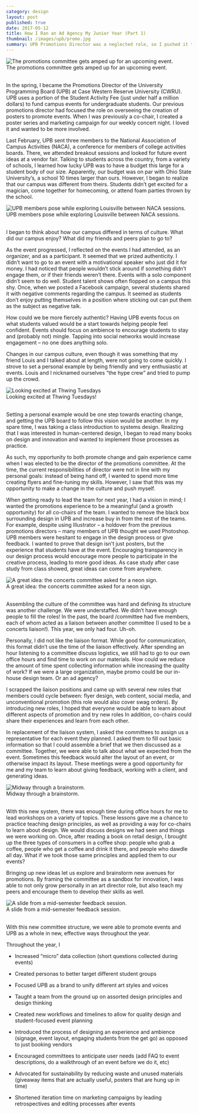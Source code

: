 ```yaml
---
category: design
layout: post
published: true
date: 2017-05-12
title: How I Ran an Ad Agency My Junior Year (Part 1)
thumbnail: /images/upb/promo.jpg
summary: UPB Promotions Director was a neglected role, so I pushed it to the extreme.
---
```


<div class = "post-image">
<img alt ="The promotions committee gets amped up for an upcoming event." src= "/images/upb/promo.jpg"/> <br/>
The promotions committee gets amped up for an upcoming event.
</div>
<br/>

In the spring, I became the Promotions Director of the University Programming Board (UPB) at Case Western Reserve University (CWRU). UPB uses a portion of the Student Activity Fee (just under half a million dollars) to fund campus events for undergraduate students. Our previous promotions director had focused the role on overseeing the creation of posters to promote events. When I was previously a co-chair, I created a poster series and marketing campaign for our weekly concert night. I loved it and wanted to be more involved.

Last February, UPB sent three members to the National Association of Campus Activities (NACA), a conference for members of college activities boards. There, we attended breakout sessions and looked for future event ideas at a vendor fair. Talking to students across the country, from a variety of schools, I learned how lucky UPB was to have a budget this large for a student body of our size. Apparently, our budget was on par with Ohio State University’s, a school 10 times larger than ours. However, I began to realize that our campus was different from theirs. Students didn’t get excited for a magician, come together for homecoming, or attend foam parties thrown by the school.

<div class = "post-image">
<img alt ="UPB members pose while exploring Louisville between NACA sessions." src= "/images/upb/naca.jpg"/> <br/>
UPB members pose while exploring Louisville between NACA sessions.
</div>
<br/>

I began to think about how our campus differed in terms of culture. What did our campus enjoy? What did my friends and peers plan to go to?

As the event progressed, I reflected on the events I had attended, as an organizer, and as a participant.
It seemed that we prized authenticity. I didn’t want to go to an event with a motivational speaker who just did it for money. I had noticed that people wouldn’t stick around if something didn’t engage them, or if their friends weren’t there. Events with a solo component didn’t seem to do well. Student talent shows often flopped on a campus this shy. Once, when we posted a Facebook campaign, several students shared it with negative comments regarding the campus. It seemed as students don’t enjoy putting themselves in a position where sticking out can put them as the subject as negative talk.  

How could we be more fiercely authentic? Having UPB events focus on what students valued would be a start towards helping people feel confident. Events should focus on ambience to encourage students to stay and (probably not) mingle. Tapping into social networks would increase engagement – no one does anything solo. 

Changes in our campus culture, even though it was something that my friend Louis and I talked about at length, were not going to come quickly. I strove to set a personal example by being friendly and very enthusiastic at events.  Louis and I nicknamed ourselves “the hype crew” and tried to pump up the crowd. 

<div class = "post-image">
<img alt ="Looking excited at Thwing Tuesdays" src= "/images/upb/tt.jpg"/> <br/>
Looking excited at Thwing Tuesdays!
</div>
<br/>

Setting a personal example would be one step towards enacting change, and getting the UPB board to follow this vision would be another. In my spare time, I was taking a class introduction to systems design. Realizing that I was interested in human-centered design, I began to read many books on design and innovation and wanted to implement those processes as practice.

As such, my opportunity to both promote change and gain experience came when I was elected to be the director of the promotions committee. At the time, the current responsibilities of director were not in line with my personal goals: instead of being hand off, I wanted to spend more time creating flyers and fine-tuning my skills. However, I saw that this was my opportunity to make a change in the culture and push myself. 

When getting ready to lead the team for next year, I had a vision in mind; I wanted the promotions experience to be a meaningful (and a growth opportunity) for all co-chairs of the team. I wanted to remove the black box surrounding design in UPB and increase buy in from the rest of the teams. For example, despite using Illustrator – a holdover from the previous promotions directors – many members of UPB thought we used Photoshop. UPB members were hesitant to engage in the design process or give feedback. I wanted to  prove that design isn’t just posters, but the experience that students have at the event. Encouraging transparency in our design process would encourage more people to participate in the creative process, leading to more good ideas. As case study after case study from class showed, great ideas can come from anywhere. 

<div class = "post-image">
<img alt ="A great idea: the concerts committee asked for a neon sign." src= "/images/upb/sign.jpeg"/> <br/>
A great idea: the concerts committee asked for a neon sign.
</div>
<br/>

Assembling the culture of the committee was hard and defining its structure was another challenge. We were understaffed. We didn’t have enough people to fill the roles! In the past, the board /committee had five members, each of whom acted as a liaison between another committee (I used to be a concerts liaison!). This year, we only had four. Uh-oh. 

Personally, I did not like the liaison format. While good for communication, this format didn’t use the time of the liaison effectively. After spending an hour listening to a committee discuss logistics, we still had to go to our own office hours and find time to work on our materials. How could we reduce the amount of time spent collecting information while increasing the quality of work? If we were a large organization, maybe promo could be our in-house design team. Or an ad agency?

I scrapped the liaison positions and came up with several new roles that members could cycle between: flyer design, web content, social media, and unconventional promotion (this role would also cover swag orders). By introducing new roles, I hoped that everyone would be able to learn about different aspects of promotion and try new roles In addition, co-chairs could share their experiences and learn from each other.

In replacement of the liaison system, I asked the committees to assign us a representative for each event they planned. I asked them to fill out basic information so that I could assemble a brief that we then discussed as a committee. Together, we were able to talk about what we expected from the event. Sometimes this feedback would alter the layout of an event, or otherwise impact its layout. These meetings were a good opportunity for me and my team to learn about giving feedback, working with a client, and generating ideas. 

<div class = "post-image">
<img alt ="Midway through a brainstorm." src= "/images/upb/brainstorm.jpg"/> <br/>
Midway through a brainstorm.
</div>
<br/>

With this new system, there was enough time during office hours for me to lead workshops on a variety of topics. These lessons gave me a chance to practice teaching design principles, as well as providing a way for co-chairs to learn about design. We would discuss designs we had seen and things we were working on. Once, after reading a book on retail design, I brought up the three types of consumers in a coffee shop: people who grab a coffee, people who get a coffee and drink it there, and people who dawdle all day. What if we took those same principles and applied them to our events? 

Bringing up new ideas let us explore and brainstorm new avenues for promotions. By framing the committee as a sandbox for innovation, I was able to not only grow personally in an art director role, but also teach my peers and encourage them to develop their skills as well.

<div class = "post-image">
<img alt ="A slide from a mid-semester feedback session." src= "/images/upb/results.jpg"/> <br/>
A slide from a mid-semester feedback session.</div>
<br/>

With this new committee structure, we were able to promote events and UPB as a whole in new, effective ways throughout the year. 

Throughout the year, I

* Increased “micro” data collection (short questions collected during events)

* Created personas to better target different student groups

* Focused UPB as a brand to unify different art styles and voices

* Taught a team from the ground up on assorted design principles and design thinking

* Created new workflows and timelines to allow for quality design and student-focused event planning

* Introduced the process of designing an experience and ambience (signage, event layout, engaging students from the get go) as opposed to just booking vendors

* Encouraged committees to anticipate user needs (add FAQ to event descriptions, do a walkthrough of an event before we do it, etc)

* Advocated for sustainability by reducing waste and unused materials (giveaway items that are actually useful, posters that are hung up in time)

* Shortened iteration time on marketing campaigns by leading retrospectives and editing processes after events

